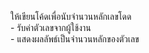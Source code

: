 ให้เขียนโค้ดเพื่อนับจำนวนหลักเลขโดด  
    - รับค่าตัวเลขจากผู้ใช้งาน  
    - แสดงผลลัพธ์เป็นจำนวนหลักของตัวเลข
